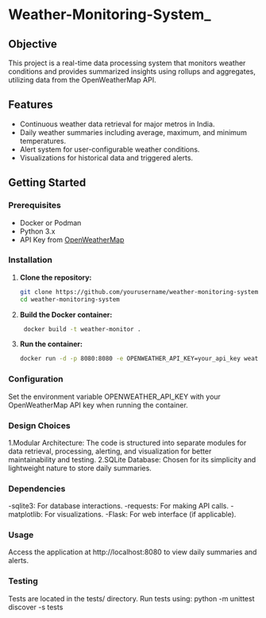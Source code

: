 # Weather-Monitoring-System_

## Objective
This project is a real-time data processing system that monitors weather conditions and provides summarized insights using rollups and aggregates, utilizing data from the OpenWeatherMap API.

## Features
- Continuous weather data retrieval for major metros in India.
- Daily weather summaries including average, maximum, and minimum temperatures.
- Alert system for user-configurable weather conditions.
- Visualizations for historical data and triggered alerts.

## Getting Started

### Prerequisites
- Docker or Podman
- Python 3.x
- API Key from [OpenWeatherMap](https://openweathermap.org/)

### Installation

1. **Clone the repository:**
   ```bash
   git clone https://github.com/yourusername/weather-monitoring-system.git
   cd weather-monitoring-system
   
2. **Build the Docker container:**
   ```bash
    docker build -t weather-monitor .

3. **Run the container:**
    ```bash
   docker run -d -p 8080:8080 -e OPENWEATHER_API_KEY=your_api_key weather-monitor
    
### Configuration
Set the environment variable OPENWEATHER_API_KEY with your OpenWeatherMap API key when running the container.

### Design Choices
1.Modular Architecture: The code is structured into separate modules for data retrieval, processing, alerting, and visualization for better maintainability and testing.
2.SQLite Database: Chosen for its simplicity and lightweight nature to store daily summaries.

### Dependencies
-sqlite3: For database interactions.
-requests: For making API calls.
-matplotlib: For visualizations.
-Flask: For web interface (if applicable).

### Usage
Access the application at http://localhost:8080 to view daily summaries and alerts.

### Testing
Tests are located in the tests/ directory. Run tests using:
python -m unittest discover -s tests



